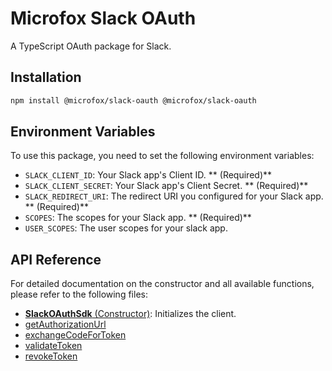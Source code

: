 # Microfox Slack OAuth

A TypeScript OAuth package for Slack.

## Installation

```bash
npm install @microfox/slack-oauth @microfox/slack-oauth
```

## Environment Variables

To use this package, you need to set the following environment variables:

- `SLACK_CLIENT_ID`: Your Slack app's Client ID. ** (Required)**
- `SLACK_CLIENT_SECRET`: Your Slack app's Client Secret. ** (Required)**
- `SLACK_REDIRECT_URI`: The redirect URI you configured for your Slack app. ** (Required)**
- `SCOPES`: The scopes for your Slack app. ** (Required)**
- `USER_SCOPES`: The user scopes for your slack app.

## API Reference

For detailed documentation on the constructor and all available functions, please refer to the following files:

- [**SlackOAuthSdk** (Constructor)](./docs/SlackOAuthSdk.md): Initializes the client.
- [getAuthorizationUrl](./docs/getAuthorizationUrl.md)
- [exchangeCodeForToken](./docs/exchangeCodeForToken.md)
- [validateToken](./docs/validateToken.md)
- [revokeToken](./docs/revokeToken.md)
